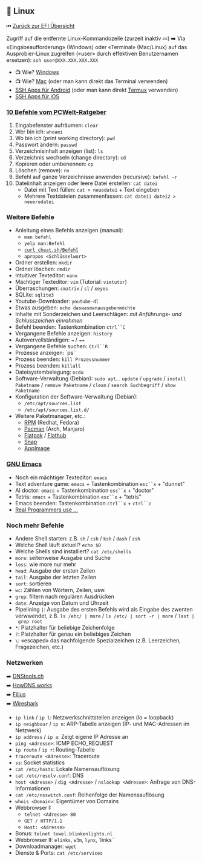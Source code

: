 ## 🐧 Linux

⏮ [Zurück zur EFI Übersicht](/efi)

Zugriff auf die entfernte Linux-Kommandozeile (zurzeit inaktiv 💤)
➡️ Via «Eingabeaufforderung» (Windows) oder «Terminal» (Mac/Linux) auf das Ausprobier-Linux zugreifen («user» durch effektiven Benutzernamen ersetzen): `ssh user@XXX.XXX.XXX.XXX`

* 📺 Wie? [Windows](https://is.gd/sshwindows)
* 📺 Wie? [Mac](https://is.gd/sshmac) (oder man kann direkt das Terminal verwenden)
* [SSH Apps für Android](https://play.google.com/store/search?q=ssh&c=apps&hl=de) (oder man kann direkt [Termux](https://termux.com/) verwenden)
* [SSH Apps für iOS](https://www.apple.com/de/search/ssh?src=serp)

### [10 Befehle vom PCWelt-Ratgeber](https://www.pcwelt.de/ratgeber/*Die_10_wichtigsten_Linux-Befehle_fuer_Einsteiger-Kommandozeile_alias_Terminal-8858519.html)
1. Eingabefenster aufräumen: `clear`
1. Wer bin ich: `whoami`
1. Wo bin ich (print working directory): `pwd`
1. Passwort ändern: `passwd`
1. Verzeichnisinhalt anzeigen (list): `ls`
1. Verzeichnis wechseln (change directory): `cd`
1. Kopieren oder umbenennen: `cp`
1. Löschen (remove): `rm`
1. Befehl auf ganze Verzeichnisse anwenden (recursive): `befehl -r`
1. Dateiinhalt anzeigen oder leere Datei erstellen: `cat datei`
	* Datei mit Text füllen: `cat > neuedatei` + Text eingeben
	* Mehrere Textdateien zusammenfassen: `cat datei1 datei2 > neueredatei`

### Weitere Befehle

* Anleitung eines Befehls anzeigen (manual):
	* `man befehl`
	* `yelp man:Befehl`
	* [`curl cheat.sh/Befehl`](https://cheat.sh)
	* `apropos <Schlüsselwort>` 
* Ordner erstellen: `mkdir`
* Ordner löschen: `rmdir`
* Intuitiver Texteditor: `nano`
* Mächtiger Texteditor: `vim` (Tutorial: `vimtutor`)
* Überraschungen: `cmatrix` / `sl` / `xeyes`
* SQLite: `sqlite3`
* Youtube-Downloader: `youtube-dl`
* Etwas ausgeben: `echo daswasmanausgebenmöchte`
* Inhalte mit Sonderzeichen und Leerschlägen: *mit Anführungs- und Schlusszeichen einrahmen*
* Befehl beenden: Tastenkombination `ctrl``C`
* Vergangene Befehle anzeigen: `history`
* Autovervollständigen: `⇥` / `⇥⇥`
* Vergangene Befehle suchen: `Ctrl``R`
* Prozesse anzeigen: `ps``
* Prozess beenden: `kill Prozessnummer`
* Prozess beenden: `killall`
* Dateisystembelegung: `ncdu`
* Software-Verwaltung (Debian): `sudo apt`... `update` / `upgrade` / `install Paketname` / `remove Paketname` / `clean` / `search Suchbegriff` / `show Paketname`
* Konfiguration der Software-Verwaltung (Debian):
	* `/etc/apt/sources.list`
	* `/etc/apt/sources.list.d/`
* Weitere Paketmanager, etc.:
	* [RPM](https://de.wikipedia.org/wiki/RPM_Package_Manager) (Redhat, Fedora)
	* [Pacman](https://wiki.archlinux.de/title/Pacman) (Arch, Manjaro)
	* [Flatpak](https://de.wikipedia.org/wiki/Flatpak) / [Flathub](https://flathub.org/home)
	* [Snap](https://wiki.ubuntuusers.de/snap/)
	* [AppImage](https://de.wikipedia.org/wiki/AppImage)


### [GNU Emacs](https://www.gnu.org/software/emacs/)

* Noch ein mächtiger Texteditor: `emacs`
* Text adventure game: `emacs` + Tastenkombination `esc``x` + "dunnet"
* AI doctor: `emacs` + Tastenkombination `esc``x` + "doctor"
* Tetris: `emacs` + Tastenkombination `esc``x` + "tetris"
* Emacs beenden: Tastenkombination  `ctrl``x` + `ctrl``c`
* [Real Programmers use ...](https://www.xkcd.com/378/)

### Noch mehr Befehle

* Andere Shell starten: z.B. `sh` / `csh` / `ksh` / `dash` / `zsh`
* Welche Shell läuft aktuell? `echo $0`
* Welche Shells sind installiert? `cat /etc/shells`
* `more`: seitenweise Ausgabe und Suche
* `less`: wie more nur mehr
* `head`: Ausgabe der ersten Zeilen
* `tail`: Ausgabe der letzten Zeilen
* `sort`: sortieren
* `wc`: Zählen von Wörtern, Zeilen, usw.
* `grep`: filtern nach regulären Ausdrücken
* `date`: Anzeige von Datum und Uhrzeit
* Pipelining `|`: Ausgabe des ersten Befehls wird als Eingabe des zwenten verwwendet, z.B. `ls /etc/ | more` / `ls /etc/ | sort -r | more` / `last | grep root`
* `*`: Platzhalter für  beliebige Zeichenfolge
* `?`: Platzhalter für genau ein beliebiges Zeichen
* `\`: «escaped» das nachfolgende Spezialzeichen (z.B. Leerzeichen, Fragezeichen, etc.)

### Netzwerken

➡️ [DNStools.ch](http://www.dnstools.ch) <br>
➡️ [HowDNS.works](https://howdns.works) <br>
➡️ [Filius](https://lernsoftware-filius.de/Herunterladen) <br>
➡️ [Wireshark](https://www.wireshark.org) <br>

* `ip link` / `ip l`: Netzwerkschnittstellen anzeigen (lo = loopback)
* `ip neighbour` / `ip n`: ARP-Tabelle anzeigen (IP- und MAC-Adressen im Netzwerk)
* `ip address` / `ip a`: Zeigt eigene IP Adresse an
* `ping <Adresse>`: ICMP ECHO_REQUEST
* `ip route` / `ip r`: Routing-Tabelle
* `traceroute <Adresse>`: Traceroute
* `ss`: Socket statistics
* `cat /etc/hosts`: Lokale Namensauflösung
* `cat /etc/resolv.conf`: DNS
* `host <Adresse>` / `dig <Adresse>` / `nslookup <Adresse>`: Anfrage von DNS-Informationen
* `cat /etc/nsswitch.conf`: Reihenfolge der Namensauflösung
* `whois <Domain>`: Eigentümer von Domains
* Webbrowser I:
	* `telnet <Adresse> 80`
	* `GET / HTTP/1.1`
	* `Host: <Adresse>`
* Bonus: `telnet towel.blinkenlights.nl`
* Webbrowser II: `elinks`, `w3m`, `lynx`, `links``
* Downloadmanager: `wget`
* Dienste & Ports: `cat /etc/services`